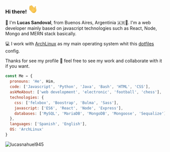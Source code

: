 ### Hi there! <img src="https://raw.githubusercontent.com/LucasNahuel945/LucasNahuel945/main/wave.gif" width="30px">


🧔 I'm **Lucas Sandoval**, from Buenos Aires, Argentinia 🇦🇷🧉. I'm a web developer mainly based on javascript technologies such as React, Node, Mongo and MERN stack basically.

💻 I work with [ArchLinux](https://archlinux.org/) as my main operating system whit this [dotfiles](https://github.com/LucasNahuel945/dotfiles) config.


Thanks for see my profile 🙂 feel free to see my work and collaborate with it if you want.

``` js
const Me = {
  pronouns: 'He', Him,
  code: ['Javascript', 'Python', 'Java', 'Bash', 'HTML', 'CSS'],
  askMeAbout: ['web development', 'electronic', 'football', 'chess'],
  technologies: {
    css: ['felxbox', 'Boostrap', 'Bulma', 'Sass'],
    javascript: ['ES6', 'React', 'Node', 'Express'],
    databases: ['MySQL', 'MariaDB', 'MongoDB', 'Mongoose', 'Sequalize'],
  },
  languages: ['Spanish', 'English'],
  OS: 'ArchLinux'
}
```
![lucasnahuel945](https://github-readme-stats.vercel.app/api?username=lucasnahuel945)
